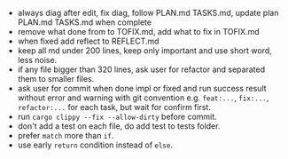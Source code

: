- always diag after edit, fix diag, follow PLAN.md TASKS.md, update plan PLAN.md TASKS.md when complete
- remove what done from to TOFIX.md, add what to fix in TOFIX.md
- when fixed add reflect to REFLECT.md
- keep all md under 200 lines, keep only important and use short word, less noise.
- if any file bigger than 320 lines, ask user for refactor and separated them to smaller files.
- ask user for commit when done impl or fixed and run success result without error and warning with git convention e.g. `feat:...`, `fix:...`, `refactor:...` for each task, but wait for confirm first.
- run `cargo clippy --fix --allow-dirty`  before commit.
- don't add a test on each file, do add test to tests folder.
- prefer `match` more than `if`.
- use early `return` condition instead of `else`.
